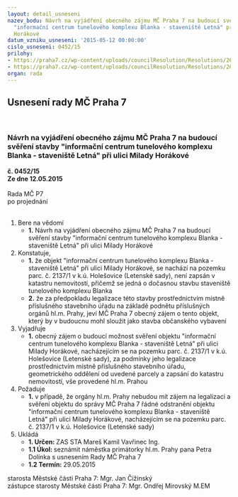 ```yaml
---
layout: detail_usneseni
nazev_bodu: Návrh na vyjádření obecného zájmu MČ Praha 7 na budoucí svěření stavby
  "informační centrum tunelového komplexu Blanka - staveniště Letná" při ulici Milady
  Horákové
datum_vzniku_usneseni: '2015-05-12 00:00:00'
cislo_usneseni: 0452/15
prilohy:
- https://praha7.cz/wp-content/uploads/councilResolution/Resolutions/26397/27-15-priloha_01_infoblanka.doc
- https://praha7.cz/wp-content/uploads/councilResolution/Resolutions/26397/27-15-priloha_02_infoblanka.pdf
organ: rada
---
```

<div id="ucUsn_pList" class="usn">
	<span><h2>Usnesení rady MČ Praha 7 </h2>
<br></span><div class="standBody">
<span><h3>Návrh na vyjádření obecného zájmu MČ Praha 7 na budoucí svěření stavby "informační centrum tunelového komplexu Blanka - staveniště Letná" při ulici Milady Horákové</h3></span><div class="center">
		<strong>č. 0452/15</strong><br>
	</div>
<div class="center">
		<strong>Ze dne 12.05.2015</strong><br><br>
	</div>Rada MČ P7<br> po projednání<br><br><ol>
<li>Bere na vědomí<ul><li>
<strong>1.</strong> Návrh na vyjádření obecného zájmu MČ Praha 7 na budoucí svěření stavby "informační centrum tunelového komplexu Blanka - staveniště Letná" při ulici Milady Horákové</li></ul>
</li>
<li>Konstatuje,<ul>
<li>
<strong>1.</strong> že objekt "informační centrum tunelového komplexu Blanka - staveniště Letná" při ulici Milady Horákové, se nachází na pozemku parc. č. 2137/1 v k.ú. Holešovice (Letenské sady), není zapsán v katastru nemovitostí, přičemž se jedná o dočasnou stavbu staveniště tunelového komplexu Blanka</li>
<li>
<strong>2.</strong> že za předpokladu legalizace této stavby prostřednictvím místně příslušného stavebního úřadu na základě podnětu příslušných orgánů hl.m. Prahy, jeví MČ Praha 7 obecný zájem o tento objekt, který by v budoucnu mohl sloužit jako stavba občanského vybavení</li>
</ul>
</li>
<li>Vyjadřuje<ul><li>
<strong>1.</strong> obecný zájem o budoucí možnost svěření objektu "informační centrum tunelového komplexu Blanka - staveniště Letná" při ulici Milady Horákové, nacházejícím se na pozemku parc. č. 2137/1 v k.ú. Holešovice (Letenské sady), za podmínky jeho legalizace prostřednictvím místně příslušného stavebního úřadu, geometrického oddělení od uvedené parcely a zapsání do katastru nemovitostí, vše provedené hl.m. Prahou </li></ul>
</li>
<li>Požaduje<ul><li>
<strong>1.</strong> v případě, že orgány hl.m. Prahy nebudou mít zájem na legalizaci a svěření objektu do správy MČ Praha 7 řádné odstranění objektu "informační centrum tunelového komplexu Blanka - staveniště Letná" při ulici Milady Horákové, nacházejícím se na pozemku parc. č. 2137/1 v k.ú. Holešovice (Letenské sady) </li></ul>
</li>
<li>Ukládá<ul>
<li>
<strong>1. Určen: </strong>ZAS STA Mareš Kamil Vavřinec Ing.</li>
<li>
<strong>1.1 Úkol: </strong>seznámit náměstka primátorky hl.m. Prahy pana Petra Dolínka s usnesením Rady MČ Praha 7</li>
<li>
<strong>1.2 Termín: </strong>29.05.2015</li>
</ul>
</li>
</ol>starosta Městské části Praha 7: Mgr. Jan Čižinský<br>zástupce starosty Městské části Praha 7: Mgr. Ondřej Mirovský M.EM 
</div>
</div>